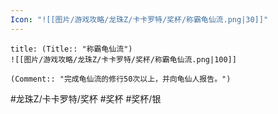 ```yaml
---
Icon: "![[图片/游戏攻略/龙珠Z/卡卡罗特/奖杯/称霸龟仙流.png|30]]"
---
```

```ad-common-silver-trophy
title: (Title:: "称霸龟仙流")
![[图片/游戏攻略/龙珠Z/卡卡罗特/奖杯/称霸龟仙流.png|100]]

(Comment:: "完成龟仙流的修行50次以上，并向龟仙人报告。")
```

#龙珠Z/卡卡罗特/奖杯 #奖杯 #奖杯/银
